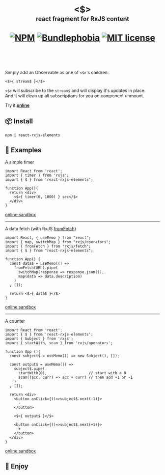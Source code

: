 <div align="center">
  <h1>
    <br/>
    &lt;$&gt;
    <br/>
    <sub><sub>react fragment for RxJS content</sub></sub>
    <br/>
    <br/>
    <a href="https://www.npmjs.com/package/react-rxjs-elements"><img src="https://img.shields.io/npm/v/react-rxjs-elements" alt="NPM"></a>
    <a href="https://bundlephobia.com/result?p=react-rxjs-elements@latest"><img src="https://img.shields.io/bundlephobia/minzip/react-rxjs-elements?label=gzipped" alt="Bundlephobia"></a>
    <a href="https://opensource.org/licenses/MIT" rel="nofollow"><img src="https://img.shields.io/npm/l/react-rxjs-elements" alt="MIT license"></a>
    <br/>
    <br/>
    <br/>
  </h1>
</div>

<!--
[![NPM](https://img.shields.io/npm/v/react-rxjs-elements)](https://www.npmjs.com/package/react-rxjs-elements) [![Bundlephobia](https://img.shields.io/bundlephobia/minzip/react-rxjs-elements?label=gzipped)](https://bundlephobia.com/result?p=react-rxjs-elements@0.0.1) [![MIT license](https://img.shields.io/npm/l/react-rxjs-elements)](https://opensource.org/licenses/MIT)
-->

Simply add an Observable as one of `<$>`'s children:

```tsx
<$>{ stream$ }</$>
```

`<$>` will subscribe to the `stream$` and will display it's updates in place.    
And it will clean up all subscriptions for you on component unmount.

Try it [**online**](https://stackblitz.com/edit/react-rxjs-elements?file=index.tsx)

## 📦 Install

```
npm i react-rxjs-elements
```

## 📖 Examples

A simple timer

```tsx
import React from 'react';
import { timer } from 'rxjs';
import { $ } from 'react-rxjs-elements';

function App(){
  return <div>
    <$>{ timer(0, 1000) } sec</$>
  </div>
}
```

[online sandbox](https://stackblitz.com/edit/react-rxjs-elements-timer?file=index.tsx)

---

A data fetch (with RxJS [fromFetch](https://rxjs.dev/api/fetch/fromFetch))

```tsx
import React, { useMemo } from "react";
import { map, switchMap } from "rxjs/operators";
import { fromFetch } from "rxjs/fetch";
import { $ } from "react-rxjs-elements";

function App() {
  const data$ = useMemo(() =>
    fromFetch(URL).pipe(
      switchMap(response => response.json()),
      map(data => data.description)
    )
  , []);

  return <$>{ data$ }</$>
}
```

[online sandbox](https://stackblitz.com/edit/react-rxjs-elements-fetch?file=index.tsx)

---

A counter

```tsx
import React from 'react';
import { $ } from 'react-rxjs-elements';
import { Subject } from 'rxjs';
import { startWith, scan } from 'rxjs/operators';

function App (){
  const subject$ = useMemo(() => new Subject(), []);

  const output$ = useMemo(() =>
    subject$.pipe(
      startWith(0),                   // start with a 0
      scan((acc, curr) => acc + curr) // then add +1 or -1
    )
  , []);

  return <div>
    <button onClick={()=>subject$.next(-1)}>
      -
    </button>
    
    <$>{ output$ }</$>
  
    <button onClick={()=>subject$.next(+1)}>
      +
    </button>
  </div>
}
```

[online sandbox](https://stackblitz.com/edit/react-rxjs-elements-counter?file=index.tsx)

## 🙂 Enjoy
